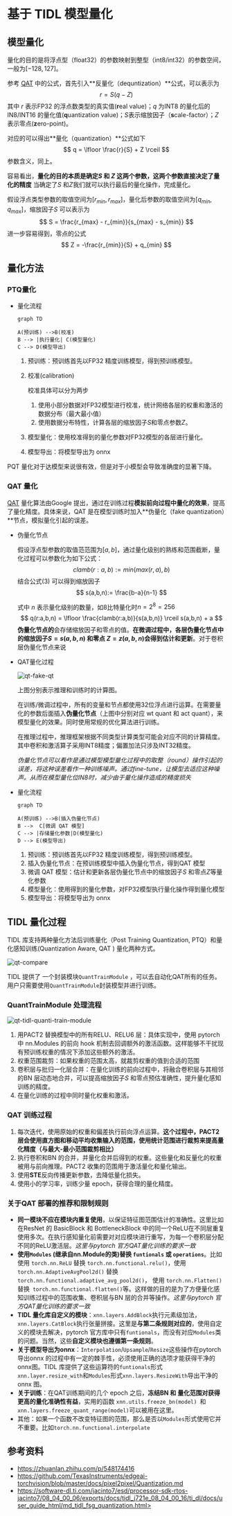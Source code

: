 # 基于 TIDL 模型量化

## 模型量化

量化的目的是将浮点型（float32）的参数映射到整型（int8/int32）的参数空间，一般为$[-128, 127]$。

参考 [QAT](https://arxiv.org/pdf/1712.05877.pdf) 中的公式，首先引入**反量化（dequntization）**公式，可以表示为
$$
r = S(q-Z)
$$
其中 $r$ 表示FP32 的浮点数类型的真实值(**r**eal value)；$q$ 为INT8 的量化后的IN8/INT16 的量化值(**q**uantization value)；$S$表示缩放因子（**s**cale-factor）；$Z$ 表示零点(**z**ero-point)。

对应的可以得出**量化（quantization）**公式如下
$$
q = \lfloor \frac{r}{S} + Z \rceil
$$
参数含义，同上。

容易看出，**量化的目的本质是确定$S$ 和 $Z$ 这两个参数，这两个参数直接决定了量化的精度** 当确定了$S$ 和$Z$我们就可以执行最后的量化操作，完成量化。

假设浮点类型参数的取值空间为$[r_{min}, r_{max}]$，量化后参数的取值空间为$[q_{min}, q_{max}]$，缩放因子$S$ 可以表示为
$$
S = \frac{r_{max} - r_{min}}{s_{max} - s_{min}}
$$
进一步容易得到，零点的公式
$$
Z = -\frac{r_{min}}{S} + q_{min}
$$


## 量化方法

### PTQ量化

* 量化流程

  ```mermaid
  graph TD
  
  A(预训练) -->B(校准)
  B --> |执行量化| C(模型量化)
  C --> D(模型导出)
  ```

  

  1. 预训练：预训练首先以FP32 精度训练模型，得到预训练模型。

  2. 校准(calibration)

     校准具体可以分为两步

     1. 使用小部分数据对FP32模型进行校准，统计网络各层的权重和激活的数据分布（最大最小值）
     2. 使用数据分布特性，计算各层的缩放因子$S$和零点参数$Z$。

  3. 模型量化：使用校准得到的量化参数对FP32模型的各层进行量化。

  4. 模型导出：将模型导出为 onnx 

PQT 量化对于达模型来说很有效，但是对于小模型会导致准确度的显著下降。

### QAT 量化

[QAT](https://arxiv.org/pdf/1712.05877.pdf)  量化算法由Google 提出，通过在训练过程**模拟前向过程中量化的效果**，提高了量化精度。具体来说，QAT 是在模型训练时加入**伪量化（fake quantization）**节点，模拟量化引起的误差。

* 伪量化节点

  假设浮点型参数的取值范范围为$[a, b]$，通过量化级别的熟练和范围截断，量化过程可以参数化为如下公式：
  $$
  clamb(r:a,b) := min(max(r,a),b)
  $$
  结合公式$(3)$ 可以得到缩放因子
  $$
  s(a,b,n):= \frac{b-a}{n-1}
  $$
  

  式中 $n$ 表示量化级别的数量，如8比特量化时$n=2^8=256$
  $$
  q(r:a,b,n) = \lfloor \frac{clamb(r:a,b)}{s(a,b,n)} \rceil s(a,b,n) + a
  $$
  **伪量化节点的**会存储缩放因子和零点的值。**在微调过程中，各层伪量化节点中的缩放因子$S=s(a,b,n)$ 和零点 $Z=z(a,b,n)$会得到估计和更新**。对于卷积层伪量化节点来说

* QAT量化过程

  ![qt-fake-qt](../graph/image-20230302162119468.png)

  上图分别表示推理和训练时的计算图。

  在训练/微调过程中，所有的变量和节点都使用32位浮点进行运算。在需要量化的参数后面插入**伪量化节点**（上图中分别对应 wt quant 和 act quant），来模型量化的效果。同时使用常规的优化算法进行训练。

  在推理过程中，推理框架根据不同类型计算类型可能会对应不同的计算精度。其中卷积和激活算子采用INT8精度；偏置加法只涉及INT32精度。

  *伪量化节点可以看作是通过模型模型量化过程中的取整（round）操作引起的误差，将这种误差看作一种训练噪声。通过fine-tune，让模型去适应这种噪声。从而在模型量化位IN8时，减少由于量化操作造成的精度损失*

* 量化流程

  ```mermaid
  graph TD
  
  A(预训练) -->B(插入伪量化节点)
  B -->  C[微调 QAT 模型]
  C --> |存储量化参数|D(模型量化)
  D --> E(模型导出)
  ```

  1. 预训练：预训练首先以FP32 精度训练模型，得到预训练模型。
  2. 插入伪量化节点：在预训练模型中插入伪量化节点，得到QAT 模型
  3. 微调 QAT 模型：估计和更新各层伪量化节点中的缩放因子$S$ 和零点$Z$等量化参数
  4. 模型量化：使用得到的量化参数，对FP32模型执行量化操作得到量化模型
  5. 模型导出：将模型导出为 onnx 

## TIDL 量化过程

TIDL 库支持两种量化方法后训练量化（Post Training Quantization, PTQ）和量化感知训练(Quantization Aware, QAT ) 量化两种方式。

![qt-compare](../graph/image-20230302110535914.png)



TIDL 提供了 一个封装模块`QuantTrainModule` ，可以去自动化QAT所有的任务。用户只需要使用`QuantTrainModule`封装模型并进行训练。

### QuantTrainModule 处理流程

![qt-tidl-quanti-train-module](../graph/image-20230302185952939.png)

1. 用PACT2 替换模型中的所有RELU、RELU6 层：具体实现中，使用 pytorch 中 nn.Modules 的前向 hook 机制去回调额外的激活函数。这样能够不干扰现有预训练权重的情况下添加这些额外的激活。
2. 权重范围裁剪：如果权重的范围太高，就裁剪权重的值到合适的范围
3. 卷积层与批归一化层合并：在量化训练的前向过程中，将融合卷积层与其相邻的BN 层动态地合并，可以提高缩放因子$S$ 和零点预估准确性，提升量化感知训练的精度。
4. 在量化训练的过程中同时量化权重和激活。

### QAT 训练过程

1. 每次迭代，使用原始的权重和偏差执行前向浮点运算。**这个过程中，PACT2 层会使用直方图和移动平均收集输入的范围，使用统计范围进行裁剪来提高量化精度（与最大-最小范围裁剪相比）**
2. 执行卷积和BN 的合并，并量化合并后得到的权重。这些量化和反量化的权重被用与前向推理。PACT2 收集的范围用于激活量化和量化输出。
3. 使用**STE**反向传播更新参数，去降低量化损失。
4. 使用小的学习率，训练少量 epoch，获得合理的量化精度。

### 关于QAT 部署的推荐和限制规则

* **同一模块不应在模块内重复使用**，以保证特征图范围估计的准确性。这里比如在ResNet 的 BasicBlock 和 BottleneckBlock 中的同一个ReLU在不同层重复使用多次。在执行感知量化前需要对对应模块进行重写，为每一个卷积层分配不同的ReLU激活层。*这里与pytorch 官方QAT量化训练的要求一致*
* **使用`Modules` (继承自nn.Module的类)替换 `funtionals` 或 `operations`**。比如使用 `torch.nn.ReLU` 替换 `torch.nn.functional.relu()`，使用`torch.nn.AdaptiveAvgPool2d()` 替换 `torch.nn.functional.adaptive_avg_pool2d()`， 使用 `torch.nn.Flatten()`替换` torch.nn.functional.flatten()`等。这样做的目的是为了方便量化感知训练过程中的范围收集、卷积层与BN 层的合并等操作。*这里与pytorch 官方QAT量化训练的要求一致*
* **TIDL 量化库自定义的模块**：`xnn.layers.AddBlock`执行元素级加法，`xnn.layers.CatBlock`执行张量拼接。这里是**与第二条规则对应的**，使用自定义的模块去解决，pytorch 官方库中只有`funtionals`，而没有对应`Modules`类的问题。当然，这些**自定义模块也遵循第一条规则**。
* **关于模型导出为onnx**：`Interpolation`/`Upsample`/`Resize`这些操作在pytorch 导出onnx 的过程中有一定的棘手性，必须使用正确的选项才能获得干净的onnx图。TIDL 库提供了这些运算符的`funtionals`形式`xnn.layer.resize_with`和`Modules`形式`xnn.layers.ResizeWith`导出干净的onnx 图。
* **关于训练**：在QAT训练期间的几个 epoch 之后，**冻结BN 和 量化范围对获得更高的量化准确性有益**，实用的函数 `xnn.utils.freeze_bn(model) `和` xnn.layers.freeze_quant_range(model) `可以被用在这里。 
* 其他：如果一个函数不改变特征图的范围，那么是否以`Modules`形式使用它并不重要。比如`torch.nn.functional.interpolate`

## 参考资料

* https://zhuanlan.zhihu.com/p/548174416
* <https://github.com/TexasInstruments/edgeai-torchvision/blob/master/docs/pixel2pixel/Quantization.md>
* https://software-dl.ti.com/jacinto7/esd/processor-sdk-rtos-jacinto7/08_04_00_06/exports/docs/tidl_j721e_08_04_00_16/ti_dl/docs/user_guide_html/md_tidl_fsg_quantization.html>